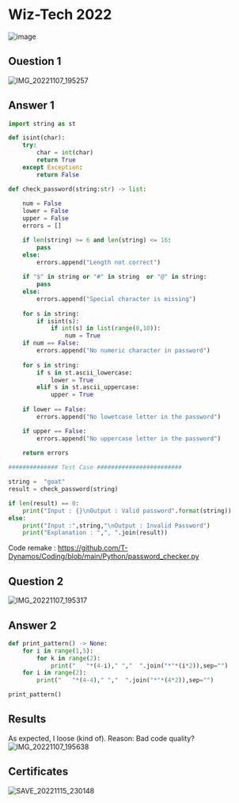#  Wiz-Tech 2022
![image](https://user-images.githubusercontent.com/68729523/200016579-6486d398-c4b3-42c5-acef-63c86b95915b.png)
## Ouestion 1 
![IMG_20221107_195257](https://user-images.githubusercontent.com/68729523/200333968-c7685649-8954-4d7b-92ea-744486db5ce6.jpg)
## Answer 1
```python
import string as st

def isint(char):
    try:
        char = int(char)
        return True
    except Exception:
        return False

def check_password(string:str) -> list:
    
    num = False
    lower = False
    upper = False
    errors = []

    if len(string) >= 6 and len(string) <= 16:
        pass
    else:
        errors.append("Length not correct")
    
    if "$" in string or "#" in string  or "@" in string:
        pass
    else:
        errors.append("Special character is missing")
    
    for s in string:
        if isint(s):
            if int(s) in list(range(0,10)):
                num = True 
    if num == False:
        errors.append("No numeric character in password")
        
    for s in string:
        if s in st.ascii_lowercase:
            lower = True
        elif s in st.ascii_uppercase:
            upper = True
    
    if lower == False:
        errors.append("No lowetcase letter in the password")

    if upper == False:
        errors.append("No uppercase letter in the password")
    
    return errors

############## Test Case ########################

string =  "goat"
result = check_password(string)

if len(result) == 0:
    print("Input : {}\nOutput : Valid password".format(string))
else:
    print("Input :",string,"\nOutput : Invalid Password")
    print("Explanation : ",", ".join(result))

```
Code remake : https://github.com/T-Dynamos/Coding/blob/main/Python/password_checker.py

## Question 2
![IMG_20221107_195317](https://user-images.githubusercontent.com/68729523/200333994-0051e680-62a6-45f6-9797-ca295194715a.jpg)
## Answer 2
```python
def print_pattern() -> None:
    for i in range(1,5):
        for k in range(2):
            print("   "*(4-i)," ","  ".join("*"*(i*2)),sep="")
    for i in range(2):
        print("   "*(4-4)," ","  ".join("*"*(4*2)),sep="")

print_pattern()

```
## Results
As expected, I loose (kind of). Reason: Bad code quality?
![IMG_20221107_195638](https://user-images.githubusercontent.com/68729523/200334478-a790f9ba-c1c4-4a8e-854e-d7d6409f400e.jpg)

## Certificates
![SAVE_20221115_230148](https://user-images.githubusercontent.com/68729523/201987832-80019933-2480-4964-9cd1-678c79afe96d.jpg)
